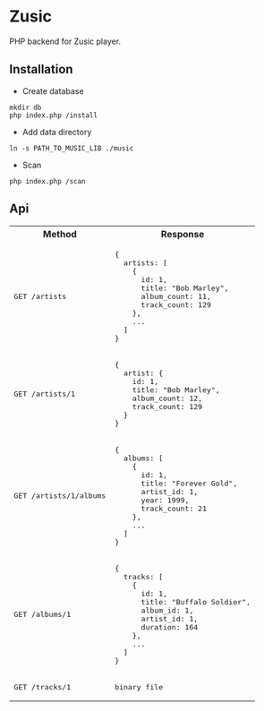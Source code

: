 # Zusic
PHP backend for Zusic player.

## Installation
- Create database
```
mkdir db
php index.php /install
```
- Add data directory
```
ln -s PATH_TO_MUSIC_LIB ./music
```
- Scan
```
php index.php /scan
```

## Api
<table>
<tr><th>Method</th><th>Response</th></tr>
<tr><td><pre>GET /artists</pre></td><td><pre>
{
  artists: [
    {
      id: 1,
      title: "Bob Marley",
      album_count: 11,
      track_count: 129
    },
    ...
  ]
}
</pre></td></tr>
<tr><td><pre>GET /artists/1</pre></td><td><pre>
{
  artist: {
    id: 1,
    title: "Bob Marley",
    album_count: 12,
    track_count: 129
  }
}
</pre></td></tr>
<tr><td><pre>GET /artists/1/albums</pre></td><td><pre>
{
  albums: [
    {
      id: 1,
      title: "Forever Gold",
      artist_id: 1,
      year: 1999,
      track_count: 21
    },
    ...
  ]
}
</pre></td></tr>
<tr><td><pre>GET /albums/1</pre></td><td><pre>
{
  tracks: [
    {
      id: 1,
      title: "Buffalo Soldier",
      album_id: 1,
      artist_id: 1,
      duration: 164
    },
    ...
  ]
}
</pre></td></tr>
<tr><td><pre>GET /tracks/1</pre></td><td><pre>
binary file
</pre></td></tr>
</table>